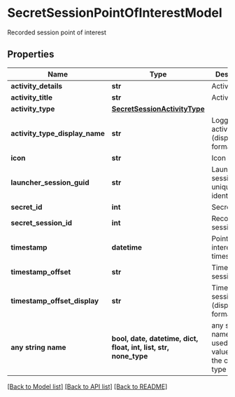 # SecretSessionPointOfInterestModel

Recorded session point of interest

## Properties
Name | Type | Description | Notes
------------ | ------------- | ------------- | -------------
**activity_details** | **str** | ActivityDetails | [optional] 
**activity_title** | **str** | ActivityTitle | [optional] 
**activity_type** | [**SecretSessionActivityType**](SecretSessionActivityType.md) |  | [optional] 
**activity_type_display_name** | **str** | Logged activity type (display format) | [optional] 
**icon** | **str** | Icon | [optional] 
**launcher_session_guid** | **str** | Launcher session unique identifier | [optional] 
**secret_id** | **int** | Secret ID | [optional] 
**secret_session_id** | **int** | Recorded session ID | [optional] 
**timestamp** | **datetime** | Point of interest timestamp | [optional] 
**timestamp_offset** | **str** | Time since session start | [optional] 
**timestamp_offset_display** | **str** | Time since session start (display format) | [optional] 
**any string name** | **bool, date, datetime, dict, float, int, list, str, none_type** | any string name can be used but the value must be the correct type | [optional]

[[Back to Model list]](../README.md#documentation-for-models) [[Back to API list]](../README.md#documentation-for-api-endpoints) [[Back to README]](../README.md)


